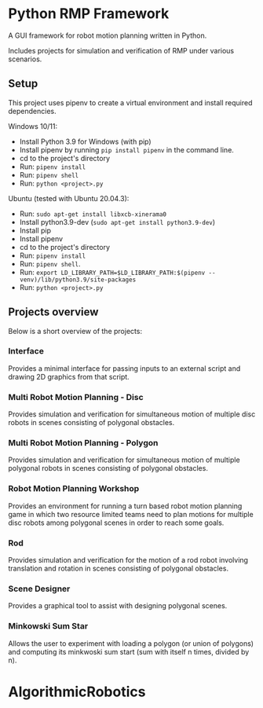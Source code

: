 # Python RMP Framework
A GUI framework for robot motion planning written in Python.

Includes projects for simulation and verification of RMP under various scenarios.

## Setup
This project uses pipenv to create a virtual environment and install required dependencies.

Windows 10/11:
* Install Python 3.9 for Windows (with pip)
* Install pipenv by running `pip install pipenv` in the command line.
* cd to the project's directory
* Run: `pipenv install`
* Run: `pipenv shell`
* Run: `python <project>.py`

Ubuntu (tested with Ubuntu 20.04.3):
* Run: `sudo apt-get install libxcb-xinerama0`
* Install python3.9-dev (`sudo apt-get install python3.9-dev`)
* Install pip
* Install pipenv
* cd to the project's directory
* Run: `pipenv install`
* Run: `pipenv shell`.
* Run: `export LD_LIBRARY_PATH=$LD_LIBRARY_PATH:$(pipenv --venv)/lib/python3.9/site-packages`
* Run: `python <project>.py`

## Projects overview
Below is a short overview of the projects:

### Interface
Provides a minimal interface for passing inputs to an external script and
drawing 2D graphics from that script.

### Multi Robot Motion Planning - Disc
Provides simulation and verification for simultaneous motion of multiple
disc robots in scenes consisting of polygonal obstacles.

### Multi Robot Motion Planning - Polygon
Provides simulation and verification for simultaneous motion of multiple
polygonal robots in scenes consisting of polygonal obstacles.

### Robot Motion Planning Workshop
Provides an environment for running a turn based robot motion planning game in
which two resource limited teams need to plan motions for multiple disc robots
among polygonal scenes in order to reach some goals.

### Rod
Provides simulation and verification for the motion of a rod robot involving
translation and rotation in scenes consisting of polygonal obstacles.

### Scene Designer
Provides a graphical tool to assist with designing polygonal scenes.

### Minkowski Sum Star
Allows the user to experiment with loading a polygon (or union of polygons) and computing its
minkwoski sum start (sum with itself n times, divided by n).
# AlgorithmicRobotics
